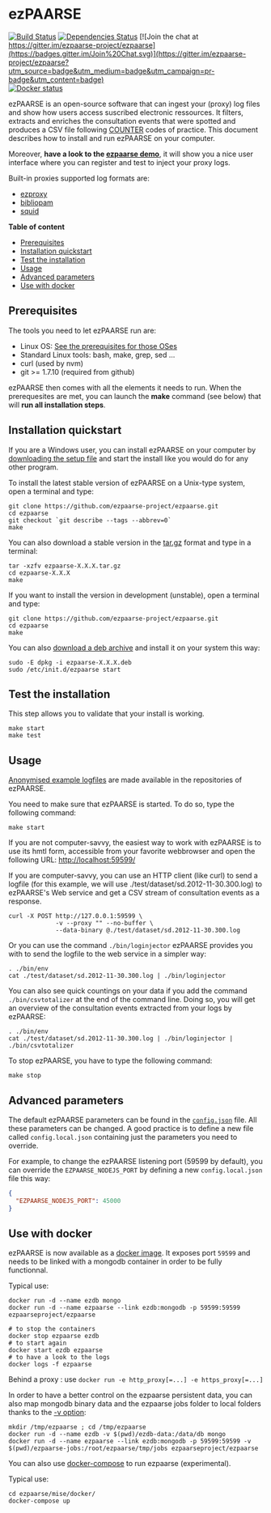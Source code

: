 # ezPAARSE #

[![Build Status](https://secure.travis-ci.org/ezpaarse-project/ezpaarse.png?branch=master)](http://travis-ci.org/ezpaarse-project/ezpaarse)
[![Dependencies Status](https://david-dm.org/ezpaarse-project/ezpaarse.png)](https://david-dm.org/ezpaarse-project/ezpaarse)
[![Join the chat at https://gitter.im/ezpaarse-project/ezpaarse](https://badges.gitter.im/Join%20Chat.svg)](https://gitter.im/ezpaarse-project/ezpaarse?utm_source=badge&utm_medium=badge&utm_campaign=pr-badge&utm_content=badge)  
[![Docker status](http://dockeri.co/image/ezpaarseproject/ezpaarse)](https://registry.hub.docker.com/u/ezpaarseproject/ezpaarse/)

ezPAARSE is an open-source software that can ingest your (proxy) log files and show how users access suscribed electronic ressources.
It filters, extracts and enriches the consultation events that were spotted and produces a CSV file following [COUNTER](http://www.projectcounter.org/) codes of practice.
This document describes how to install and run ezPAARSE on your computer.

Moreover, **have a look to the [ezpaarse demo](http://ezpaarse.couperin.org)**, it will show you a nice user interface where you can register and test to inject your proxy logs.

Built-in proxies supported log formats are:

* [ezproxy](http://www.oclc.org/ezproxy.en.html)
* [bibliopam](http://mioga.alixen.fr/Mioga2/bibliopam/public/club/)
* [squid](http://www.squid-cache.org/)

**Table of content**
- [Prerequisites](#prerequisites)
- [Installation quickstart](#installation-quickstart)
- [Test the installation](#test-the-installation)
- [Usage](#usage)
- [Advanced parameters](#advanced-parameters)
- [Use with docker](#use-with-docker)

## Prerequisites ##

The tools you need to let ezPAARSE run are:

* Linux OS: [See the prerequisites for those OSes](https://github.com/ezpaarse-project/ezpaarse/blob/master/doc/multi-os.md)
* Standard Linux tools: bash, make, grep, sed ... 
* curl (used by nvm)
* git >= 1.7.10 (required from github)

ezPAARSE then comes with all the elements it needs to run.
When the prerequesites are met, you can launch the **make** command (see below) that will **run all installation steps**.

## Installation quickstart ##

If you are a Windows user, you can install ezPAARSE on your computer by [downloading the setup file](http://analogist.couperin.org/ezpaarse/download) and start the install like you would do for any other program.

To install the latest stable version of ezPAARSE on a Unix-type system, open a terminal and type:  
```shell
git clone https://github.com/ezpaarse-project/ezpaarse.git
cd ezpaarse
git checkout `git describe --tags --abbrev=0`
make
```
You can also download a stable version in the [tar.gz](http://analogist.couperin.org/ezpaarse/download) format and type in a terminal:  
```shell
tar -xzfv ezpaarse-X.X.X.tar.gz
cd ezpaarse-X.X.X
make
```
If you want to install the version in development (unstable), 
open a terminal and type:  
```shell
git clone https://github.com/ezpaarse-project/ezpaarse.git
cd ezpaarse
make
```

You can also [download a deb archive](http://analogist.couperin.org/ezpaarse/download) and install it on your system this way:  
```shell
sudo -E dpkg -i ezpaarse-X.X.X.deb
sudo /etc/init.d/ezpaarse start
```


## Test the installation ##

This step allows you to validate that your install is working.

```shell
make start
make test
```

## Usage ##

[Anonymised example logfiles](https://raw.github.com/ezpaarse-project/ezpaarse/master/test/dataset/sd.2012-11-30.300.log)
are made available in the repositories of ezPAARSE.

You need to make sure that ezPAARSE is started. To do so, type the following command:

```shell
make start
```

If you are not computer-savvy, the easiest way to work with ezPAARSE is to use its hmtl form, accessible from your favorite webbrowser and open the following URL: [http://localhost:59599/](http://localhost:59599/)

If you are computer-savvy, you can use an HTTP client (like curl) to send a logfile
(for this example, we will use ./test/dataset/sd.2012-11-30.300.log) to ezPAARSE's Web service
and get a CSV stream of consultation events as a response.

```shell
curl -X POST http://127.0.0.1:59599 \
             -v --proxy "" --no-buffer \
             --data-binary @./test/dataset/sd.2012-11-30.300.log
```

Or you can use the command ``./bin/loginjector`` ezPAARSE provides you with
to send the logfile to the web service in a simpler way:

```shell
. ./bin/env
cat ./test/dataset/sd.2012-11-30.300.log | ./bin/loginjector
```
You can also see quick countings on your data if you add the command 
``./bin/csvtotalizer`` at the end of the command line.
Doing so, you will get an overview of the consultation events extracted
from your logs by ezPAARSE:

```shell
. ./bin/env
cat ./test/dataset/sd.2012-11-30.300.log | ./bin/loginjector | ./bin/csvtotalizer
```

To stop ezPAARSE, you have to type the following command:

```shell
make stop
```

## Advanced parameters ##

The default ezPAARSE parameters can be found in the [``config.json``](https://github.com/ezpaarse-project/ezpaarse/blob/master/config.json) file. All these parameters can be changed. A good practice is to define a new file called ``config.local.json`` containing just the parameters you need to override.

For example, to change the ezPAARSE listening port (59599 by default), you can override the ``EZPAARSE_NODEJS_PORT`` by defining a new ``config.local.json`` file this way:

```json
{
  "EZPAARSE_NODEJS_PORT": 45000
}
```

## Use with docker ##

ezPAARSE is now available as a [docker image](https://registry.hub.docker.com/u/ezpaarseproject/ezpaarse/). It exposes port `59599` and needs to be linked with a mongodb container in order to be fully functionnal.  

Typical use:

    docker run -d --name ezdb mongo
    docker run -d --name ezpaarse --link ezdb:mongodb -p 59599:59599 ezpaarseproject/ezpaarse
    
    # to stop the containers
    docker stop ezpaarse ezdb
    # to start again
    docker start ezdb ezpaarse
    # to have a look to the logs
    docker logs -f ezpaarse

Behind a proxy : use `docker run -e http_proxy[=...] -e https_proxy[=...]`

In order to have a better control on the ezpaarse persistent data, you can also map mongodb binary data and the ezpaarse jobs folder to local folders thanks to the [-v option](https://docs.docker.com/userguide/dockervolumes/#mount-a-host-file-as-a-data-volume):

    mkdir /tmp/ezpaarse ; cd /tmp/ezpaarse
    docker run -d --name ezdb -v $(pwd)/ezdb-data:/data/db mongo
    docker run -d --name ezpaarse --link ezdb:mongodb -p 59599:59599 -v $(pwd)/ezpaarse-jobs:/root/ezpaarse/tmp/jobs ezpaarseproject/ezpaarse

You can also use [docker-compose](https://docs.docker.com/compose/) to run ezpaarse (experimental).

Typical use:

    cd ezpaarse/mise/docker/
    docker-compose up
